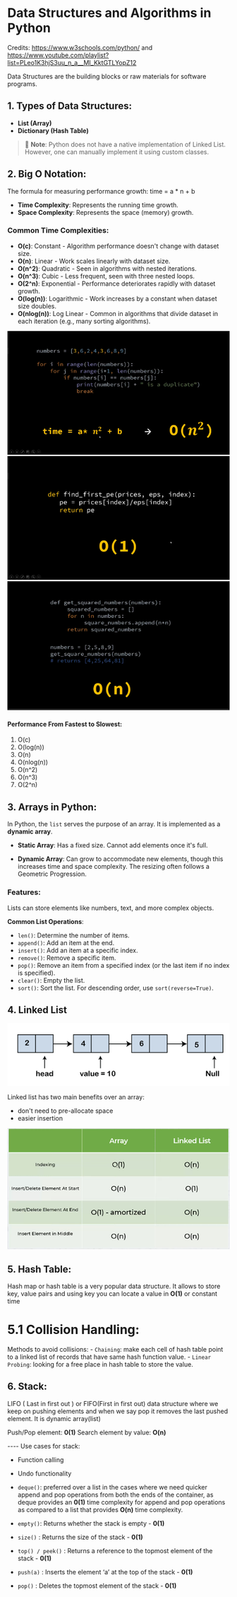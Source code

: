 # Data Structures and Algorithms in Python
Credits: https://www.w3schools.com/python/ and https://www.youtube.com/playlist?list=PLeo1K3hjS3uu_n_a__MI_KktGTLYopZ12

Data Structures are the building blocks or raw materials for software programs.

## 1. Types of Data Structures:

- **List (Array)**
- **Dictionary (Hash Table)**

> 📌 **Note**: Python does not have a native implementation of Linked List. However, one can manually implement it using custom classes.

## 2. Big O Notation:

The formula for measuring performance growth:
 time = a * n + b

- **Time Complexity**: Represents the running time growth.
- **Space Complexity**: Represents the space (memory) growth.

### Common Time Complexities:

- **O(c)**: Constant - Algorithm performance doesn't change with dataset size.
- **O(n)**: Linear - Work scales linearly with dataset size.
- **O(n^2)**: Quadratic - Seen in algorithms with nested iterations.
- **O(n^3)**: Cubic - Less frequent, seen with three nested loops.
- **O(2^n)**: Exponential - Performance deteriorates rapidly with dataset growth.
- **O(log(n))**: Logarithmic - Work increases by a constant when dataset size doubles.
- **O(nlog(n))**: Log Linear - Common in algorithms that divide dataset in each iteration (e.g., many sorting algorithms).

![image1.png](./images/image1.png)
![image2.png](./images/image2.png)
![image3.png](./images/image3.png)

#### Performance From Fastest to Slowest:

1. O(c)
2. O(log(n))
3. O(n)
4. O(nlog(n))
5. O(n^2)
6. O(n^3)
7. O(2^n)

## 3. Arrays in Python:

In Python, the `list` serves the purpose of an array. It is implemented as a **dynamic array**.

- **Static Array**: Has a fixed size. Cannot add elements once it's full.
  
- **Dynamic Array**: Can grow to accommodate new elements, though this increases time and space complexity. The resizing often follows a Geometric Progression.

### Features:

Lists can store elements like numbers, text, and more complex objects.

**Common List Operations**:

- `len()`: Determine the number of items.
- `append()`: Add an item at the end.
- `insert()`: Add an item at a specific index.
- `remove()`: Remove a specific item.
- `pop()`: Remove an item from a specified index (or the last item if no index is specified).
- `clear()`: Empty the list.
- `sort()`: Sort the list. For descending order, use `sort(reverse=True)`.

## 4. Linked List
 
![image4.png](./images/image4.png)

 Linked list has two main benefits over an array:
 - don't need to pre-allocate space
 - easier insertion
 
![image5.png](./images/image5.png)

## 5. Hash Table:
 
 Hash map or hash table is a very popular data structure. It allows to store key, value pairs and using key you can locate a value in **O(1)** or constant time
 
 # 5.1 Collision Handling:
 Methods to avoid collisions:
     - `Chaining`: make each cell of hash table point to a linked list of records that have same hash function value.
     - `Linear Probing`: looking for a free place in hash table to store the value.
 
 ## 6. Stack:
 LIFO ( Last in first out ) or FIFO(First in first out) data structure where we keep on pushing elements and when we say pop it removes the last pushed element. It is dynamic array(list)
 
 Push/Pop element: **0(1)**
 Search element by value: **O(n)**
 
 ---- Use cases for stack:
   - Function calling
   - Undo functionality
 
  
 - `deque()`: preferred over a list in the cases where we need quicker append and pop operations from both the ends of the container, as deque provides an **0(1)** time complexity for append and pop operations as compared to a list that provides **O(n)** time complexity.
- `empty()`: Returns whether the stack is empty - **0(1)**
- `size()` : Returns the size of the stack - **0(1)**
- `top() / peek()` : Returns a reference to the topmost element of the stack - **0(1)**
- `push(a)` : Inserts the element ‘a’ at the top of the stack - **0(1)**
- `pop()` : Deletes the topmost element of the stack - **0(1)**
 


